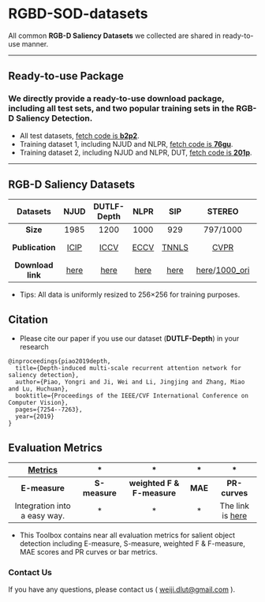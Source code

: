 # RGBD-SOD-datasets
All common **RGB-D Saliency Datasets** we collected are shared in ready-to-use manner.

---
## Ready-to-use Package
### We directly provide a ready-to-use download package, including all test sets, and two popular training sets in the RGB-D Saliency Detection.
+ All test datasets, [fetch code is **b2p2**](https://pan.baidu.com/s/1sx1En1ecNyDf12jNGFeYZQ).
+ Training dataset 1, including NJUD and NLPR, [fetch code is **76gu**](https://pan.baidu.com/s/1sNxe3Szu7O_Qci1OGmKIKQ).
+ Training dataset 2, including NJUD and NLPR, DUT, [fetch code is **201p**](https://pan.baidu.com/s/19aiosd_73VGMg7PB7HJzww).

---

## RGB-D Saliency Datasets
**Datasets** | NJUD | DUTLF-Depth | NLPR | SIP | STEREO | LFSD | RGBD135 | SSD | ReDWeb-S
:-: | :-: | :-: | :-: | :-: | :-: | :-: | :-: | :-: | :-:
**Size** | 1985 | 1200 | 1000 | 929 | 797/1000 | 100 | 135 | 80|  3179| 
**Publication** | [ICIP](http://dpfan.net/wp-content/uploads/NJU2K_dataset_ICIP14.pdf) | [ICCV](http://openaccess.thecvf.com/content_ICCV_2019/papers/Piao_Depth-Induced_Multi-Scale_Recurrent_Attention_Network_for_Saliency_Detection_ICCV_2019_paper.pdf) | [ECCV](http://dpfan.net/wp-content/uploads/NLPR_dataset_ECCV14.pdf) | [TNNLS](https://arxiv.org/pdf/1907.06781.pdf) | [CVPR](http://dpfan.net/wp-content/uploads/STERE_dataset_CVPR12.pdf) | [CVPR](http://dpfan.net/wp-content/uploads/LFSD_dataset_CVPR14.pdf) | [ICIMCS](http://dpfan.net/wp-content/uploads/DES_dataset_ICIMCS14.pdf) | [ICCVW](http://dpfan.net/wp-content/uploads/SSD_dataset_ICCVW17.pdf)| [ReDWeb-S](https://github.com/nnizhang/SMAC) | 
**Download link** | [here](https://pan.baidu.com/s/1o-kOaDVqjV_druBHjD3NAA) | [here](https://pan.baidu.com/s/1mhHAXLgoqqLQIb6r-k-hbA) | [here](https://pan.baidu.com/s/1pocKI_KEvqWgsB16pzO6Yw) | [here](https://pan.baidu.com/s/14VjtMBn0_bQDRB0gMPznoA) | [here](https://pan.baidu.com/s/1ISsDYT68LfQnhJPtgBFSyg)/[1000_ori](https://pan.baidu.com/s/1LQSxF7GsmRoSM_iz09Yl1A) | [here](https://pan.baidu.com/s/1EHCvEwAOBP9_wwAm29SctQ) | [here](https://pan.baidu.com/s/1qZTr3EgA7SJjJW1wA1doTQ) | [here](https://pan.baidu.com/s/1zNL9-KSQwGILdAAfStMXWQ)| [here](https://github.com/nnizhang/SMAC) |
+ Tips: All data is uniformly resized to 256×256 for training purposes.
  
## Citation
+ Please cite our paper if you use our dataset (**DUTLF-Depth**) in your research 
```
@inproceedings{piao2019depth,
  title={Depth-induced multi-scale recurrent attention network for saliency detection},
  author={Piao, Yongri and Ji, Wei and Li, Jingjing and Zhang, Miao and Lu, Huchuan},
  booktitle={Proceedings of the IEEE/CVF International Conference on Computer Vision},
  pages={7254--7263},
  year={2019}
} 
```
## Evaluation Metrics
**[Metrics](https://github.com/jiwei0921/Saliency-Evaluation-Toolbox)** | * | * | * | *
:-: | :-: | :-: | :-: | :-:
**E-measure** | **S-measure** | **weighted F & F-measure** | **MAE** | **PR-curves**| 
Integration into a easy way. | *| * | * | The link is [here](https://github.com/jiwei0921/Saliency-Evaluation-Toolbox)|
+ This Toolbox contains near all evaluation metrics for salient object detection including E-measure, S-measure, weighted F & F-measure, MAE scores and PR curves or bar metrics.

### Contact Us
If you have any questions, please contact us ( weiji.dlut@gmail.com ).
